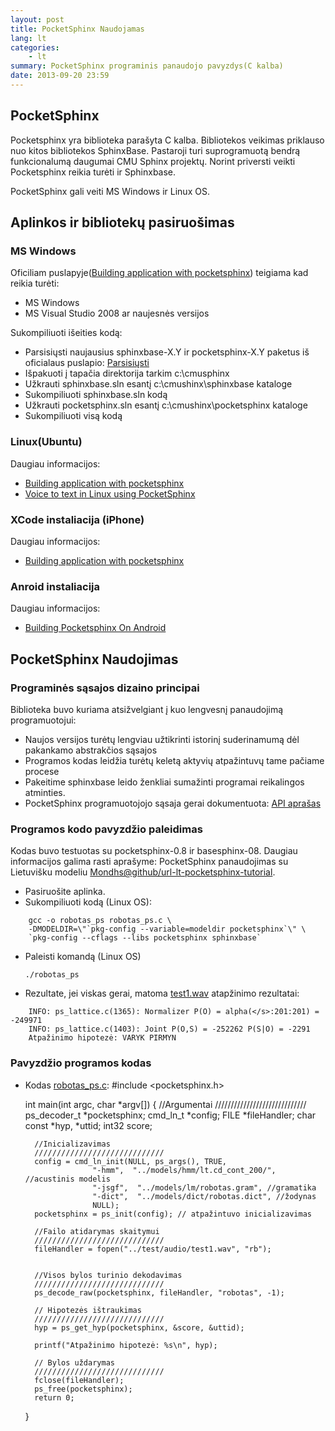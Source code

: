 ```yaml
---
layout: post 
title: PocketSphinx Naudojamas
lang: lt
categories:
    - lt
summary: PocketSphinx programinis panaudojo pavyzdys(C kalba)    
date: 2013-09-20 23:59
---
```



PocketSphinx
---------------------

Pocketsphinx yra biblioteka parašyta C kalba. Bibliotekos veikimas 
priklauso nuo kitos bibliotekos SphinxBase. Pastaroji turi 
suprogramuotą bendrą funkcionalumą daugumai CMU Sphinx projektų. 
Norint priversti veikti Pocketsphinx reikia turėti ir Sphinxbase.

PocketSphinx gali veiti MS Windows ir Linux OS.

Aplinkos ir bibliotekų pasiruošimas
----------------------

### MS Windows

Oficiliam puslapyje([Building application with pocketsphinx][url-pocketSphinx-build]) teigiama kad reikia turėti: 

*   MS Windows
*   MS Visual Studio 2008 ar naujesnės versijos

Sukompiliuoti išeities kodą:

*   Parsisiųsti naujausius  sphinxbase-X.Y ir pocketsphinx-X.Y paketus 
iš oficialaus puslapio: [Parsisiųsti][url-pocketSphinx-download]
*   Išpakuoti į tapačia direktorija tarkim c:\cmusphinx
*   Užkrauti sphinxbase.sln esantį c:\cmushinx\sphinxbase kataloge
*   Sukompiliuoti sphinxbase.sln kodą 
* 	Užkrauti pocketsphinx.sln esantį c:\cmushinx\pocketsphinx kataloge
*   Sukompiliuoti visą kodą

### Linux(Ubuntu)

Daugiau informacijos:

*   [Building application with pocketsphinx][url-pocketSphinx-build]
*   [Voice to text in Linux using PocketSphinx][url-PocketSphinx-linux]


### XCode instaliacija (iPhone)

Daugiau informacijos:

*   [Building application with pocketsphinx][url-pocketSphinx-build]

### Anroid instaliacija 

Daugiau informacijos:

* [Building Pocketsphinx On Android][url-pocketSphinx-android]

PocketSphinx Naudojimas
----------------------

### Programinės sąsajos dizaino principai

Biblioteka buvo kuriama atsižvelgiant į kuo lengvesnį panaudojimą 
programuotojui:

*   Naujos versijos turėtų lengviau užtikrinti istorinį 
suderinamumą dėl pakankamo abstrakčios sąsajos
*   Programos kodas leidžia turėtų keletą aktyvių atpažintuvų 
tame pačiame procese
*   Pakeitime sphinxbase leido ženkliai sumažinti programai 
reikalingos atminties.
*   PocketSphinx programuotojojo sąsaja gerai dokumentuota: [API 
aprašas][url-pocketSphinx-api]

### Programos kodo pavyzdžio paleidimas

Kodas buvo testuotas su pocketsphinx-0.8 ir basesphinx-08. Daugiau informacijos galima 
rasti aprašyme: PocketSphinx panaudojimas su Lietuvišku 
modeliu [Mondhs@github/url-lt-pocketsphinx-tutorial][url-lt-pocketsphinx-tutorial].  

* Pasiruošite aplinka.
* Sukompiliuoti kodą (Linux OS):

```
    gcc -o robotas_ps robotas_ps.c \
    -DMODELDIR=\"`pkg-config --variable=modeldir pocketsphinx`\" \
    `pkg-config --cflags --libs pocketsphinx sphinxbase`
```

* Paleisti komandą (Linux OS)

	`./robotas_ps`
	
* Rezultate, jei viskas gerai, matoma [test1.wav](https://github.com/mondhs/lt-pocketsphinx-tutorial/blob/master/impl/test/audio/test1.wav) atapžinimo rezultatai:	

```
	INFO: ps_lattice.c(1365): Normalizer P(O) = alpha(</s>:201:201) = -249971
	INFO: ps_lattice.c(1403): Joint P(O,S) = -252262 P(S|O) = -2291
	Atpažinimo hipotezė: VARYK PIRMYN
```

### Pavyzdžio programos kodas
	
	

* Kodas [robotas_ps.c](https://github.com/mondhs/lt-pocketsphinx-tutorial/blob/master/impl/demo-src/robotas_ps.c):
	#include <pocketsphinx.h>

	int
	main(int argc, char *argv[])
	{
		//Argumentai
		/////////////////////////////
		ps_decoder_t *pocketsphinx;
		cmd_ln_t *config;
		FILE *fileHandler;
		char const *hyp, *uttid;
		int32 score;

		//Inicializavimas
		/////////////////////////////
		config = cmd_ln_init(NULL, ps_args(), TRUE,
					 "-hmm",  "../models/hmm/lt.cd_cont_200/", //acustinis modelis
					 "-jsgf",  "../models/lm/robotas.gram", //gramatika
					 "-dict",  "../models/dict/robotas.dict", //žodynas
					 NULL);
		pocketsphinx = ps_init(config); // atpažintuvo inicializavimas

		//Failo atidarymas skaitymui
		/////////////////////////////
		fileHandler = fopen("../test/audio/test1.wav", "rb");


		//Visos bylos turinio dekodavimas
		/////////////////////////////
		ps_decode_raw(pocketsphinx, fileHandler, "robotas", -1);

		// Hipotezės ištraukimas
		/////////////////////////////
		hyp = ps_get_hyp(pocketsphinx, &score, &uttid);

		printf("Atpažinimo hipotezė: %s\n", hyp);

		// Bylos uždarymas
		/////////////////////////////
		fclose(fileHandler);
		ps_free(pocketsphinx);
		return 0;
	}




[url-PocketSphinx-linux]: http://ghatage.com/2012/12/voice-to-text-in-linux-using-pocketsphinx/ 	"PocketSphinx In Linux"
[url-pocketSphinx-build]: http://cmusphinx.sourceforge.net/wiki/tutorialpocketsphinx	"Building application"
[url-pocketSphinx-android]: http://cmusphinx.sourceforge.net/2011/05/building-pocketsphinx-on-android/   "Building Pocketsphinx On Android"
[url-pocketSphinx-download]: http://cmusphinx.sourceforge.net/wiki/download "CMU Sphinx Downloads"
[url-pocketSphinx-api]: http://cmusphinx.sourceforge.net/api/pocketsphinx/  "api pocketsphinx"
[url-lt-pocketsphinx-tutorial]: https://github.com/mondhs/lt-pocketsphinx-tutorial/tree/master/impl  "LT Pocketsphinx apmokymas(Mondhs)"
